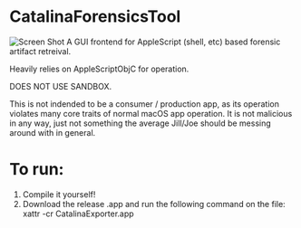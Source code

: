 # CatalinaForensicsTool
![Screen Shot](https://imgur.com/BQYpGkC)
A GUI frontend for AppleScript (shell, etc) based forensic artifact retreival. 

Heavily relies on AppleScriptObjC for operation. 

DOES NOT USE SANDBOX. 

This is not indended to be a consumer / production app, as its operation violates many core traits of normal macOS app operation. It is not malicious in any way, just not something the average Jill/Joe should be messing around with in general. 

# To run:
1. Compile it yourself!
2. Download the release .app and run the following command on the file:
xattr -cr CatalinaExporter.app
